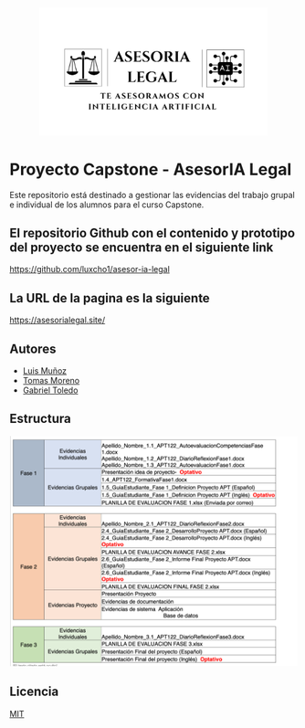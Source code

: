 <p align="center">
  <a href="asesorialegal.site" target="_blank">
    <img src="https://raw.githubusercontent.com/luxcho1/asesoria-beta/main/public/images/logo_pagina_web.svg" width="400" alt="Logo Asesoría Beta">
  </a>
</p>

# Proyecto Capstone - AsesorIA Legal

Este repositorio está destinado a gestionar las evidencias del trabajo grupal e individual de los alumnos para el curso Capstone.

## El repositorio Github con el contenido y prototipo del proyecto se encuentra en el siguiente link

https://github.com/luxcho1/asesor-ia-legal

## La URL de la pagina es la siguiente

https://asesorialegal.site/

## Autores

- [Luis Muñoz](https://github.com/luxcho1)
- [Tomas Moreno](https://github.com/Tomi880)
- [Gabriel Toledo](https://github.com/Gabro22)

## Estructura

<p align="center">
  <img src="https://github.com/luxcho1/asesoria-copia/blob/25d7371449d474260ef0566c577a4b4a0a305f81/a.png" width="600" alt="Imagen de estructura">
</p>

## Licencia

[MIT](https://choosealicense.com/licenses/mit/)
